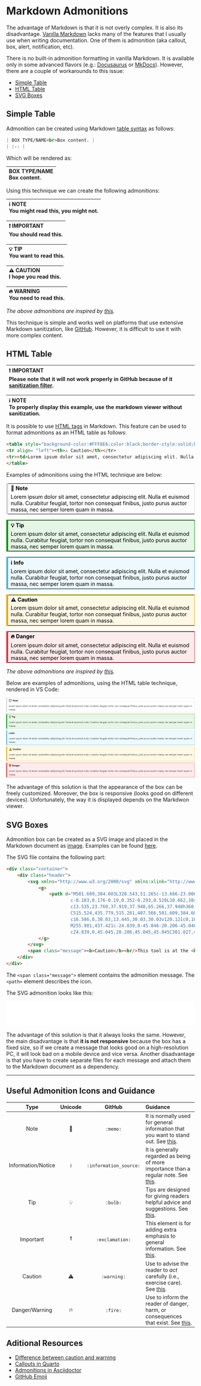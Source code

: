 # Markdown Admonitions

The advantage of Markdown is that it is not overly complex. It is also its disadvantage. [Vanilla Markdown](https://daringfireball.net/projects/markdown/) lacks many of the features that I usually use when writing documentation. One of them is admonition (aka callout, box, alert, notification, etc).

There is no built-in admonition formatting in vanilla Markdown. It is available only in some advanced flavors (e.g.: [Docusaurus](https://docusaurus.io/docs/markdown-features/admonitions) or [MkDocs](https://squidfunk.github.io/mkdocs-material/reference/admonitions/)). However, there are a couple of workarounds to this issue:

- [Simple Table](#simple-table)
- [HTML Table](#html-table)
- [SVG Boxes](#svg-boxes)

## Simple Table

Admonition can be created using Markdown [table syntax](https://www.markdownguide.org/extended-syntax/#tables) as follows: 

```markdown
| BOX TYPE/NAME<br>Box content. |
| :-- |
```

Which will be rendered as:

| BOX TYPE/NAME<br>Box content. |
| :-- |

Using this technique we can create the following admonitions:

| ℹ️ NOTE<br>You might read this, you might not. |
| :-- |

| ❗ IMPORTANT<br>You should read this. |
| :-- |

| 💡 TIP<br>You want to read this. |
| :-- |

| ⚠️ CAUTION<br>I hope you read this. |
| :-- |

| 🔥 WARNING<br>You need to read this. |
| :-- |

_The above admonitions are inspired by [this](https://github.com/elviswolcott/remark-admonitions#infima-docusaurus-v2)._

This technique is simple and works well on platforms that use extensive Markdown sanitization, like [GitHub](https://github.com/github/markup). However, it is difficult to use it with more complex content.

## HTML Table

| ❗ IMPORTANT<br>Please note that it will not work properly in GitHub because of it [sanitization filter](https://github.com/github/markup). |
| :-- |

| ℹ️ NOTE<br>To properly display this example, use the markdown viewer without sanitization. |
| :-- |

It is possible to use [HTML tags](https://www.markdownguide.org/basic-syntax/#html) in Markdown. This feature can be used to format admonitions as an HTML table as follows:

```html
<table style="background-color:#FFF8E6;color:black;border-style:solid;border-color:#E6A700;border-width:thin;border-left-width:thick;">
<tr align= "left"><th>⚠️ Caution</th></tr>
<tr><td>Lorem ipsum dolor sit amet, consectetur adipiscing elit. Nulla et euismod nulla. Curabitur feugiat, tortor non consequat finibus, justo purus auctor massa, nec semper lorem quam in massa.</td></tr> 
</table>
```

Examples of admonitions using the HTML technique are below:

<table style="background-color:#FDFDFE;color:black;border-style:solid;border-color:#D4D5D8;border-width:thin;border-left-width:thick;">
<tr align= "left"><th>📝 Note</th></tr>
<tr><td>Lorem ipsum dolor sit amet, consectetur adipiscing elit. Nulla et euismod nulla. Curabitur feugiat, tortor non consequat finibus, justo purus auctor massa, nec semper lorem quam in massa.</td></tr> 
</table>

<table style="background-color:#E6F6E6;color:black;border-style:solid;border-color:#009400;border-width:thin;border-left-width:thick;">
<tr align= "left"><th>💡 Tip</th></tr>
<tr><td>Lorem ipsum dolor sit amet, consectetur adipiscing elit. Nulla et euismod nulla. Curabitur feugiat, tortor non consequat finibus, justo purus auctor massa, nec semper lorem quam in massa.</td></tr> 
</table>

<table style="background-color:#EEF9FD;color:black;border-style:solid;border-color:#4CB3D4;border-width:thin;border-left-width:thick;">
<tr align= "left"><th>ℹ️ Info</th></tr>
<tr><td>Lorem ipsum dolor sit amet, consectetur adipiscing elit. Nulla et euismod nulla. Curabitur feugiat, tortor non consequat finibus, justo purus auctor massa, nec semper lorem quam in massa.</td></tr> 
</table>

<table style="background-color:#FFF8E6;color:black;border-style:solid;border-color:#E6A700;border-width:thin;border-left-width:thick;">
<tr align= "left"><th>⚠️ Caution</th></tr>
<tr><td>Lorem ipsum dolor sit amet, consectetur adipiscing elit. Nulla et euismod nulla. Curabitur feugiat, tortor non consequat finibus, justo purus auctor massa, nec semper lorem quam in massa.</td></tr> 
</table>

<table style="background-color:#FFEBEC;color:black;border-style:solid;border-color:#E13238;border-width:thin;border-left-width:thick;">
<tr align= "left"><th>🔥 Danger</th></tr>
<tr><td>Lorem ipsum dolor sit amet, consectetur adipiscing elit. Nulla et euismod nulla. Curabitur feugiat, tortor non consequat finibus, justo purus auctor massa, nec semper lorem quam in massa.</td></tr> 
</table>

_The above admonitions are inspired by [this](https://github.com/elviswolcott/remark-admonitions#classic-docusaurus-v1)._

Below are examples of admonitions, using the HTML table technique, rendered in VS Code:

![](/HTML/HTML&#32;Table&#32;Admonitions.png)

The advantage of this solution is that the appearance of the box can be freely customized. Moreover, the box is responsive (looks good on different devices). Unfortunately, the way it is displayed depends on the Markdwon viewer.

## SVG Boxes

Admonition box can be created as a SVG image and placed in the Markdown document as [image](https://www.markdownguide.org/basic-syntax/#images-1). Examples can be found [here](https://github.com/berakoc/github-notification-markups).

The SVG file contains the following part:

```html
<div class="container">
	<div class="header">
		<svg xmlns="http://www.w3.org/2000/svg" xmlns:xlink="http://www.w3.org/1999/xlink" x="0px" y="0px" fill="#9F6000" viewBox="0 0 512 512" style="enable-background:new 0 0 512 512;" xml:space="preserve">
			<g>
				<path d="M501.609,384.603L320.543,51.265c-13.666-23.006-37.802-36.746-64.562-36.746c-26.76,0-50.896,13.74-64.562,36.746
						c-0.103,0.176-0.19,0.352-0.293,0.528L10.662,384.076c-13.959,23.491-14.223,51.702-0.719,75.457
						c13.535,23.769,37.919,37.948,65.266,37.948h360.544c27.347,0,52.733-14.179,66.267-37.948
						C515.524,435.779,515.261,407.566,501.609,384.603z M225.951,167.148c0-16.586,13.445-30.03,30.03-30.03
						c16.586,0,30.03,13.445,30.03,30.03v120.121c0,16.584-13.445,30.03-30.03,30.03s-30.03-13.447-30.03-30.03V167.148z
						M255.981,437.421c-24.839,0-45.046-20.206-45.046-45.046c0-24.839,20.206-45.045,45.046-45.045
						c24.839,0,45.045,20.206,45.045,45.045C301.027,417.214,280.821,437.421,255.981,437.421z"/>
			</g>
		</svg>
		<span class="message"><b>Caution</b><br/>This tool is at the <b>alpha phase</b>. It means that the code is not a complete solution; that the code may not be fully functional; that the code may not have been tested or validated; and that the code may have bugs and errors. The tool may change drastically once it reaches the beta phase. <b>Use at your own risk.</b></span>
	</div>
</div>
```

The `<span class="message">` element contains the admonition message. The `<path>` element describes the icon.

The SVG admonition looks like this:

![](/SVG/Example&#32;Warning.svg)

The advantage of this solution is that it always looks the same. However, the main disadvantage is that **it is not responsive** because the box has a fixed size, so if we create a message that looks good on a high-resolution PC, it will look bad on a mobile device and vice versa. Another disadvantage is that you have to create separate files for each message and attach them to the Markdown document as a dependency.

---

## Useful Admonition Icons and Guidance

|        Type        | Unicode |         GitHub         | Guidance                                                     |
| :----------------: | :-----: | :--------------------: | :----------------------------------------------------------- |
|        Note        |    📝    |        `:memo:`        | It is normally used for general information that you want to stand out. See [this](https://paligo.net/docs/en/admonitions--notes,-warnings,-tips,-etc--.html). |
| Information/Notice |    ℹ️    | `:information_source:` | It is generally regarded as being of more importance than a regular note. See [this](https://paligo.net/docs/en/admonitions--notes,-warnings,-tips,-etc--.html). |
|        Tip         |    💡    |        `:bulb:`        | Tips are designed for giving readers helpful advice and suggestions. See [this](https://paligo.net/docs/en/admonitions--notes,-warnings,-tips,-etc--.html). |
|     Important      |    ❗    |    `:exclamation:`     | This element is for adding extra emphasis to general information. See [this](https://paligo.net/docs/en/admonitions--notes,-warnings,-tips,-etc--.html). |
|      Caution       |    ⚠️    |      `:warning:`       | Use to advise the reader to *act* carefully (i.e., exercise care). See [this](https://asciidoctor.org/docs/asciidoc-writers-guide/). |
|   Danger/Warning   |    🔥    |        `:fire:`        | Use to inform the reader of danger, harm, or consequences that exist. See [this](https://asciidoctor.org/docs/asciidoc-writers-guide/). |

## Aditional Resources

- [Difference between caution and warning](https://www.differencebetween.com/difference-between-caution-and-vs-warning/)
- [Callouts in Quarto](https://quarto.org/docs/authoring/callouts.html)
- [Admonitions in Asciidoctor](https://docs.asciidoctor.org/asciidoc/latest/blocks/admonitions/)
- [GitHub Emoji](https://github.com/ikatyang/emoji-cheat-sheet/blob/master/README.md)
